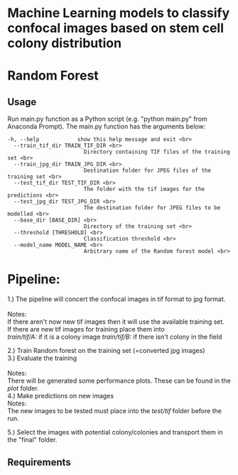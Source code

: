 # Machine Learning models to classify confocal images based on stem cell colony distribution 

# Random Forest
## Usage

Run main.py function as a Python script (e.g. "python main.py" from Anaconda Prompt). The main.py function has the arguments below: <br>

```
-h, --help            show this help message and exit <br>
  --train_tif_dir TRAIN_TIF_DIR <br>
                        Directory containing TIF files of the training set <br>
  --train_jpg_dir TRAIN_JPG_DIR <br>
                        Destination folder for JPEG files of the training set <br>
  --test_tif_dir TEST_TIF_DIR <br>
                        The folder with the tif images for the predictions <br>
  --test_jpg_dir TEST_JPG_DIR <br>
                        The destination folder for JPEG files to be modelled <br>
  --base_dir [BASE_DIR] <br>
                        Directory of the training set <br>
  --threshold [THRESHOLD] <br>
                        Classification threshold <br>
  --model_name MODEL_NAME <br>
                        Arbitrary name of the Random forest model <br>
```

# Pipeline: 
1.) The pipeline will concert the confocal images in tif format to jpg format. <br>
<br>
Notes: <br>
If there aren't now new tif images then it will use the available training set. <br>
If there are new tif images for training place them into <br> 
  _train/tif/A:_ if it is a colony image
  _train/tif/B:_ if there isn't colony in the field

2.) Train Random forest on the training set (=converted jpg images) <br>
3.) Evaluate the training <br>
<br>
Notes: <br>
There will be generated some performance plots. These can be found in the _plot_ folder. <br>
4.) Make predictions on new images <br>
Notes: <br>
The new images to be tested must place into the _test/tif_ folder before the run. <br> 

5.) Select the images with potential colony/colonies and transport them in the "final" folder. <br>


## Requirements




